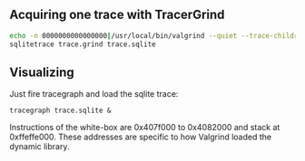 ## Acquiring one trace with TracerGrind

```bash
echo -n 0000000000000000|/usr/local/bin/valgrind --quiet --trace-children=yes --tool=tracergrind --filter=0x0-0x10000000 --vex-iropt-register-updates=allregs-at-mem-access --output=trace.grind ../target/main64 >/dev/null
sqlitetrace trace.grind trace.sqlite
```

## Visualizing

Just fire tracegraph and load the sqlite trace:

```
tracegraph trace.sqlite &
```

Instructions of the white-box are 0x407f000 to 0x4082000 and stack at 0xffeffe000.
These addresses are specific to how Valgrind loaded the dynamic library.
